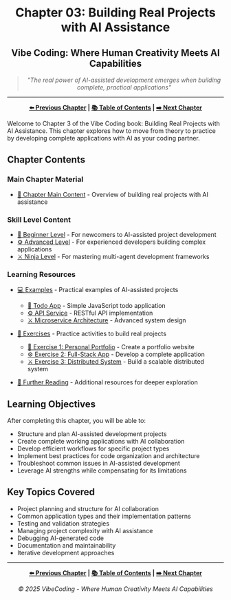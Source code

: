 <div align="center">

# Chapter 03: Building Real Projects with AI Assistance

</div>

<div align="center">

## Vibe Coding: Where Human Creativity Meets AI Capabilities

</div>

<div align="center">

> *"The real power of AI-assisted development emerges when building complete, practical applications"*

</div>

---

<div align="center">

**[⬅️ Previous Chapter](../Chapter_02_Getting_Started_with_Vibe_Coding/Chapter_02_Main.md) | [📚 Table of Contents](../README.md) | [➡️ Next Chapter](../Chapter_04_AI_Powered_Backend_Development/Chapter_04_Main.md)**

</div>

Welcome to Chapter 3 of the Vibe Coding book: Building Real Projects with AI Assistance. This chapter explores how to move from theory to practice by developing complete applications with AI as your coding partner.

## Chapter Contents

### Main Chapter Material

- [📝 Chapter Main Content](./Chapter_03_Main.md) - Overview of building real projects with AI assistance

### Skill Level Content

- [🔰 Beginner Level](./Chapter_03_Beginner.md) - For newcomers to AI-assisted project development
- [⚙️ Advanced Level](./Chapter_03_Advanced.md) - For experienced developers building complex applications
- [⚔️ Ninja Level](./Chapter_03_Ninja.md) - For mastering multi-agent development frameworks

### Learning Resources

- [💻 Examples](./examples/) - Practical examples of AI-assisted projects
  - [🔰 Todo App](./examples/Chapter_03_Beginner_Example_Todo_App.js) - Simple JavaScript todo application
  - [⚙️ API Service](./examples/Chapter_03_Advanced_Example_API_Service.py) - RESTful API implementation
  - [⚔️ Microservice Architecture](./examples/Chapter_03_Ninja_Example_Microservice_Architecture.md) - Advanced system design

- [🏃 Exercises](./exercises/) - Practice activities to build real projects
  - [🔰 Exercise 1: Personal Portfolio](./exercises/Chapter_03_Beginner_Exercise_1_Personal_Portfolio.md) - Create a portfolio website
  - [⚙️ Exercise 2: Full-Stack App](./exercises/Chapter_03_Advanced_Exercise_2_Full_Stack_App.md) - Develop a complete application
  - [⚔️ Exercise 3: Distributed System](./exercises/Chapter_03_Ninja_Exercise_3_Distributed_System.md) - Build a scalable distributed system
  
- [📖 Further Reading](./Further_Reading.md) - Additional resources for deeper exploration

## Learning Objectives

After completing this chapter, you will be able to:

- Structure and plan AI-assisted development projects
- Create complete working applications with AI collaboration
- Develop efficient workflows for specific project types
- Implement best practices for code organization and architecture
- Troubleshoot common issues in AI-assisted development
- Leverage AI strengths while compensating for its limitations

## Key Topics Covered

- Project planning and structure for AI collaboration
- Common application types and their implementation patterns
- Testing and validation strategies
- Managing project complexity with AI assistance
- Debugging AI-generated code
- Documentation and maintainability
- Iterative development approaches

---

<div align="center">

**[⬅️ Previous Chapter](../Chapter_02_Getting_Started_with_Vibe_Coding/Chapter_02_Main.md) | [📚 Table of Contents](../README.md) | [➡️ Next Chapter](../Chapter_04_AI_Powered_Backend_Development/Chapter_04_Main.md)**

</div>

<div align="center">

*© 2025 VibeCoding - Where Human Creativity Meets AI Capabilities*

</div>
